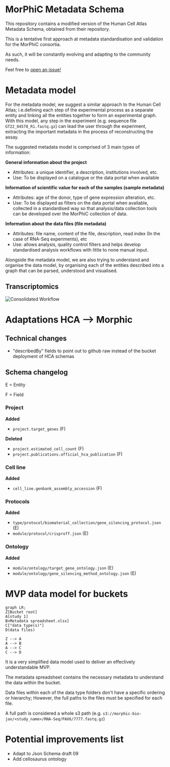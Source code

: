 # MorPhiC Metadata Schema

This repository contains a modified version of the Human Cell Atlas Metadata Schema, obtained from their repository.

This is a tentative first approach at metadata standardisation and validation for the MorPhiC consortia.

As such, it will be constantly evolving and adapting to the community needs.

Feel free to [open an issue!](https://github.com/morphic-bio/metadata-schema/issues/new)

# Metadata model

For the metadata model, we suggest a similar approach to the Human Cell Atlas; i.e.defining each step of the experimental process as a separate entity and linking all the entities together to form an experimental graph. With this model, any step in the experiment (e.g. sequence file `​​GT22_04578_R1.fastq.gz`) can lead the user through the experiment, extracting the important metadata in the process of reconstructing the assay.

The suggested metadata model is comprised of 3 main types of information:

**General information about the project**
- Attributes: a unique identifier, a description, institutions involved, etc.
- Use: To be displayed on a catalogue or the data portal when available

**Information of scientific value for each of the samples (sample metadata)**
- Attributes: age of the donor, type of gene expression alteration, etc.
- Use: To be displayed as filters on the data portal when available, collected in a standardised way so that analysis/data collection tools can be developed over the MorPhiC collection of data.

**Information about the data files (file metadata)**
- Attributes: file name, content of the file, description, read index (In the case of RNA-Seq experiments), etc
- Use: allows analysis, quality control filters and helps develop standardised analysis workflows with little to none manual input.

Alongside the metadata model, we are also trying to understand and organise the data model, by organising each of the entities described into a graph that can be parsed, understood and visualised.


## Transcriptomics

![Consolidated Workflow](Assets/Morphic%20consolidated.jpg)


# Adaptations HCA --> Morphic

## Technical changes
- "describedBy" fields to point out to github raw instead of the bucket deployment of HCA schemas

## Schema changelog

E = Entity

F = Field

### Project

**Added**
- `project.target_genes` (F)

**Deleted**
- `project.estimated_cell_count` (F)
- `project.publications.official_hca_publication` (F)


### Cell line
**Added**
- `cell_line.genbank_assembly_accession` (F)

### Protocols
**Added**
- `type/protocol/biomaterial_collection/gene_silencing_protocol.json` (E)
- `module/protocol/crisproff.json` (E)

### Ontology

**Added**
- `module/ontology/target_gene_ontology.json` (E)
- `module/ontology/gene_silencing_method_ontology.json` (E)

# MVP data model for buckets

```mermaid
graph LR;
Z[Bucket root]
A[study 1]
B>Metadata spreadsheet.xlsx]
C["data type(s)"]
D(data files)

Z --> A
A --> B
A --> C
C --> D
```

It is a very simplified data model used to deliver an effectively understandable MVP.

The metadata spreadsheet contains the necessary metadata to understand the data within the bucket.

Data files within each of the data type folders don't have a specific ordering or hierarchy; However, the full paths to 
the files must be specified for each file.

A full path is considered a whole s3 path (e.g. `s3://morphic-bio-jax/<study_name>/RNA-Seq/PAX6/7777.fastq.gz`)




# Potential improvements list
- Adapt to Json Schema draft 09
- Add cellosaurus ontology
